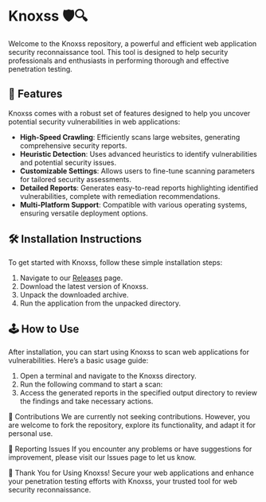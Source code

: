 # Knoxss 🛡️🔍

Welcome to the Knoxss repository, a powerful and efficient web application security reconnaissance tool. This tool is designed to help security professionals and enthusiasts in performing thorough and effective penetration testing.

## 🚀 Features

Knoxss comes with a robust set of features designed to help you uncover potential security vulnerabilities in web applications:

- **High-Speed Crawling**: Efficiently scans large websites, generating comprehensive security reports.
- **Heuristic Detection**: Uses advanced heuristics to identify vulnerabilities and potential security issues.
- **Customizable Settings**: Allows users to fine-tune scanning parameters for tailored security assessments.
- **Detailed Reports**: Generates easy-to-read reports highlighting identified vulnerabilities, complete with remediation recommendations.
- **Multi-Platform Support**: Compatible with various operating systems, ensuring versatile deployment options.

## 🛠️ Installation Instructions

To get started with Knoxss, follow these simple installation steps:

1. Navigate to our [Releases](../../releases) page.
2. Download the latest version of Knoxss.
3. Unpack the downloaded archive.
4. Run the application from the unpacked directory.

## 🕹️ How to Use

After installation, you can start using Knoxss to scan web applications for vulnerabilities. Here’s a basic usage guide:

1. Open a terminal and navigate to the Knoxss directory.
2. Run the following command to start a scan:
3. Access the generated reports in the specified output directory to review the findings and take necessary actions.

🛑 Contributions
We are currently not seeking contributions. However, you are welcome to fork the repository, explore its functionality, and adapt it for personal use.

🐞 Reporting Issues
If you encounter any problems or have suggestions for improvement, please visit our Issues page to let us know.

🌟 Thank You for Using Knoxss!
Secure your web applications and enhance your penetration testing efforts with Knoxss, your trusted tool for web security reconnaissance.
